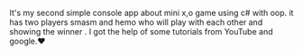 It's my second simple console app about mini x,o game using c# with oop.
it has two players smasm and hemo who will play with each other and showing the winner .
I got the help of some tutorials from YouTube and google.♥️
